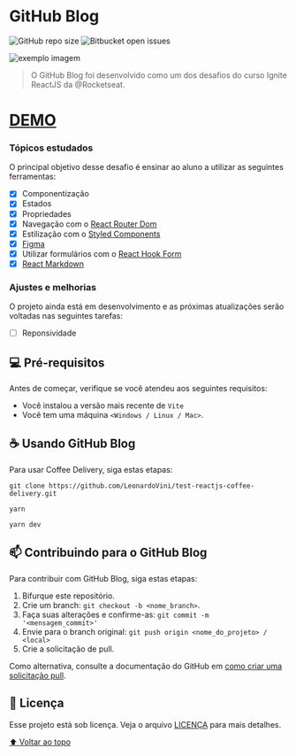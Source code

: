 # GitHub Blog

<!---Esses são exemplos. Veja https://shields.io para outras pessoas ou para personalizar este conjunto de escudos. Você pode querer incluir dependências, status do projeto e informações de licença aqui--->

![GitHub repo size](https://img.shields.io/github/repo-size/LeonardoVini/github_blog)
![Bitbucket open issues](https://img.shields.io/github/issues/LeonardoVini/github_blog)

<img src="coffee_delivery.png" alt="exemplo imagem">

> O GitHub Blog foi desenvolvido como um dos desafios do curso Ignite ReactJS da @Rocketseat.

# [DEMO](https://github-blog-qndd.vercel.app/)

### Tópicos estudados

O principal objetivo desse desafio é ensinar ao aluno a utilizar as seguintes ferramentas:

- [x] Componentização
- [x] Estados
- [x] Propriedades
- [x] Navegação com o [React Router Dom](https://reactrouter.com/en/main)
- [x] Estilização com o [Styled Components](https://styled-components.com/docs)
- [x] [Figma](https://www.figma.com)
- [x] Utilizar formulários com o [React Hook Form](https://react-hook-form.com)
- [x] [React Markdown](https://github.com/remarkjs/react-markdown)

### Ajustes e melhorias

O projeto ainda está em desenvolvimento e as próximas atualizações serão voltadas nas seguintes tarefas:

- [ ] Reponsividade

## 💻 Pré-requisitos

Antes de começar, verifique se você atendeu aos seguintes requisitos:
<!---Estes são apenas requisitos de exemplo. Adicionar, duplicar ou remover conforme necessário--->
* Você instalou a versão mais recente de `Vite`
* Você tem uma máquina `<Windows / Linux / Mac>`.

## ☕ Usando GitHub Blog

Para usar Coffee Delivery, siga estas etapas:

```
git clone https://github.com/LeonardoVini/test-reactjs-coffee-delivery.git
```

```
yarn
```
```
yarn dev
```

## 📫 Contribuindo para o GitHub Blog
<!---Se o seu README for longo ou se você tiver algum processo ou etapas específicas que deseja que os contribuidores sigam, considere a criação de um arquivo CONTRIBUTING.md separado--->
Para contribuir com GitHub Blog, siga estas etapas:

1. Bifurque este repositório.
2. Crie um branch: `git checkout -b <nome_branch>`.
3. Faça suas alterações e confirme-as: `git commit -m '<mensagem_commit>'`
4. Envie para o branch original: `git push origin <nome_do_projeto> / <local>`
5. Crie a solicitação de pull.

Como alternativa, consulte a documentação do GitHub em [como criar uma solicitação pull](https://help.github.com/en/github/collaborating-with-issues-and-pull-requests/creating-a-pull-request).

## 📝 Licença

Esse projeto está sob licença. Veja o arquivo [LICENÇA](LICENSE.md) para mais detalhes.

[⬆ Voltar ao topo](#nome-do-projeto)<br>
